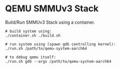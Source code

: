 QEMU SMMUv3 Stack
=================

Build/Run SMMUv3 Stack using a container.

```
# build system using:
./container.sh ./build.sh

# run system using (spawn gdb controlling kernel):
./run.sh /path/to/qemu-system-aarch64

# to debug qemu itself:
./run.sh gdb --args /path/to/qemu-system-aarch64
```
